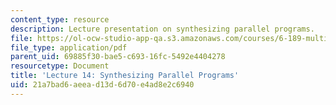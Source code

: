 ```yaml
---
content_type: resource
description: Lecture presentation on synthesizing parallel programs.
file: https://ol-ocw-studio-app-qa.s3.amazonaws.com/courses/6-189-multicore-programming-primer-january-iap-2007/21a7bad6aeead13d6d70e4ad8e2c6940_lec14bluespec.pdf
file_type: application/pdf
parent_uid: 69885f30-bae5-c693-16fc-5492e4404278
resourcetype: Document
title: 'Lecture 14: Synthesizing Parallel Programs'
uid: 21a7bad6-aeea-d13d-6d70-e4ad8e2c6940
---
```

